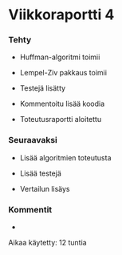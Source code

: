 # Viikkoraportti 4

### Tehty

* Huffman-algoritmi toimii

* Lempel-Ziv pakkaus toimii

* Testejä lisätty

* Kommentoitu lisää koodia

* Toteutusraportti aloitettu

### Seuraavaksi

* Lisää algoritmien toteutusta

* Lisää testejä

* Vertailun lisäys

### Kommentit

-

Aikaa käytetty: 12 tuntia

